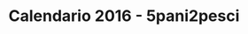 ---
layout: landing
title: Calendario 2016 - 5pani2pesci
logo: images/logo-5p2p-128.png

header:

  - Vogliamo stare con voi per tutto il 2016 #Volevamo
  - Ogni mese un articolo ed una frase per vivere un anno da Dio
  - images/gallery/calendario-2016-5.jpg

order-button-text: Ordina il Calendario
order-button-url: pagamento

message:

# 0
  - icon: 1 #ion-ios-circle-filled
    title: È bello annunciare il Signore! #La bellezza
    text: Una volta fatta esperienza di Dio, nasce il desiderio di annunciarlo in tutti i modi possibili. Anche attraverso un calendario si può entrare nel cuore delle persone per annunciare che *l’amore chiama &mdash; l’amore è urgente*.

# 1
  - icon: 2 #ion-paper-airplane
    title: Ad ogni creatura #Per tutti
    text: Da regalare a chi ti sta vicino, ad un amico, ai tuoi, alla tua compagna di università, al tuo collega. A tutte quelle persone che vorresti avvicinare ma con cui, forse, proprio ti senti goffo a parlare di Dio. Ti diamo una mano noi!
    
    vale: Perchè l'idea del calendario? Perché tu possa regalarlo a chi ti sta vicino, ad un amico, a tua madre, alla tua compagno di università, al tuo collega. A tutte quelle persone che vorresti avvicinare ma con cui, forse, ti senti goffo nel parlargli di Dio. Ti diamo una mano noi!

# 2
  - icon: 3 #ion-ios-barcode
    title: E con ogni mezzo
    text: Ogni mese un messaggio del *Suo amore* attraverso i disegni e le grafiche di 5pani2pesci con il collegamento ad un articolo per dare materiale per riflettere a chi ci passerà davanti.

# 3
  - icon: #
    title: Perchè l'idea del calendario?
    text: Ci piaceva poter entrare nelle vostre case in maniera semplice. Ci piaceva l’idea che tu potessi regalare qualcosa di concreto alle persone a cui desideri parlare di Dio, con cui desideri **condividere l’esperienza che hai fatto** nell'incontrare il Signore.  <br><br> Il nostro calendario ce lo immaginiamo appeso in qualche angolo della tua casa, magari in cucina o nella tua camera. Ce lo immaginiamo come **il pretesto per iniziare una condivisione** con qualche amico mentre prepari la cena … oppure una timida luce di speranza in quei giorni neri in cui tutto sembra essere senza senso. Il Signore c’è e non si è sbagliato &mdash; magari potrà bastare un’immagine od una frase a ricordatelo.

# 4
  - icon: #
    title: QR codes
    text: Su ogni pagina abbiamo inserito un piccolo **codice QR**. Per chi non se ne intendesse, quei piccoli quadratini scarabbochiati che trovate nelle due foto qui sopra, rappresentano un link ad una pagina web. Basta aprire una app dal cellulare e avvicinarsi al codice QR per aprire automaticamente la pagina linkata dal codice ... **magico vero**? Anche mia moglie pensa lo stesso :D<br><br>Vi elenco qui due lettori QR per Android e iPhone, istallate le app e godetevi gli articoli di 5p2p:<br>- QR reader&#58; [[Android]()] o [[iPhone]()]

footer:

  5pani2pesci è un progetto per conoscere l'Amore vero, quello che ti cambia la vita. Il nostro augurio e la nostra missione è accompagnarti in questo cammino per aiutarti ad approfondire un incontro autentico col Signore e portare pienamente frutto nella tua vita.

parallax:

  - text:
    image: images/gallery/calendario-2016-8.jpg

  - text:
    image: images/gallery/calendario-2016-13.jpg

lightbox:

  - images/gallery/calendario-2016-7.jpg
  - images/gallery/calendario-2016-2.jpg

  - images/gallery/calendario-2016-10.jpg
  - images/gallery/calendario-2016-11.jpg
  - images/gallery/calendario-2016-12.jpg

  - images/gallery/calendario-2016-8.jpg
  - images/gallery/calendario-2016-9.jpg
  

menu: 
      - title: Ordinalo ora
        url: pagamento

menu-mobile: 
      - title: 5pani2pesci
        url: http://5p2p.it
      - title: Ordinalo ora
        url: pagamento
---